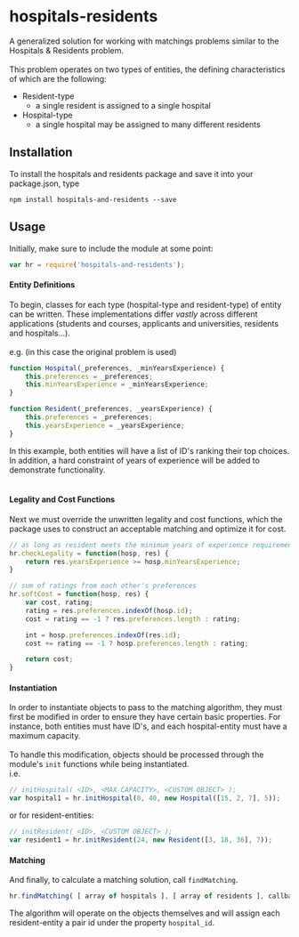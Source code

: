# hospitals-residents

A generalized solution for working with matchings problems similar to the Hospitals & Residents problem. <br><br>
This problem operates on two types of entities, the defining characteristics of which are the following:
- Resident-type
  - a single resident is assigned to a single hospital
- Hospital-type
  - a single hospital may be assigned to many different residents
## Installation

To install the hospitals and residents package and save it into your package.json, type
```
npm install hospitals-and-residents --save
```

## Usage

Initially, make sure to include the module at some point:
```javascript
var hr = require('hospitals-and-residents');
```

#### Entity Definitions
To begin, classes for each type (hospital-type and resident-type) of entity can be written. These implementations differ *vastly* across different applications (students and courses, applicants and universities, residents and hospitals...).<br><br>
e.g. (in this case the original problem is used)
```javascript
function Hospital(_preferences, _minYearsExperience) {
	this.preferences = _preferences;
	this.minYearsExperience = _minYearsExperience;
}

function Resident(_preferences, _yearsExperience) {
	this.preferences = _preferences;
	this.yearsExperience = _yearsExperience;
}
```
In this example, both entities will have a list of ID's ranking their top choices. In addition, a hard constraint of years of experience will be added to demonstrate functionality. <br>
<br>
#### Legality and Cost Functions
Next we must override the unwritten legality and cost functions, which the package uses to construct an acceptable matching and optimize it for cost. 
```javascript
// as long as resident meets the minimum years of experience requirement
hr.checkLegality = function(hosp, res) {
	return res.yearsExperience >= hosp.minYearsExperience;
}

// sum of ratings from each other's preferences
hr.softCost = function(hosp, res) {
	var cost, rating;
	rating = res.preferences.indexOf(hosp.id);
	cost = rating == -1 ? res.preferences.length : rating;

	int = hosp.preferences.indexOf(res.id);
	cost += rating == -1 ? hosp.preferences.length : rating;

	return cost;
}
```

#### Instantiation
In order to instantiate objects to pass to the matching algorithm, they must first be modified in order to ensure they have certain basic properties. For instance, both entities must have ID's, and each hospital-entity must have a maximum capacity. <br><br>
To handle this modification, objects should be processed through the module's `init` functions while being instantiated.<br>
i.e.
```javascript
// initHospital( <ID>, <MAX CAPACITY>, <CUSTOM OBJECT> );
var hospital1 = hr.initHospital(0, 40, new Hospital([15, 2, 7], 5));
```
or for resident-entities:
```javascript
// initResident( <ID>, <CUSTOM OBJECT> );
var resident1 = hr.initResident(24, new Resident([3, 18, 36], 7));
```

#### Matching
And finally, to calculate a matching solution, call `findMatching`. 
```javascript
hr.findMatching( [ array of hospitals ], [ array of residents ], callback );
```
The algorithm will operate on the objects themselves and will assign each resident-entity a pair id under the property `hospital_id`.
